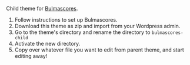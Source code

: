Child theme for [Bulmascores](https://github.com/se468/Bulmascores).

1. Follow instructions to set up Bulmascores.
1. Download this theme as zip and import from your Wordpress admin.
1. Go to the theme's directory and rename the directory to `bulmascores-child`
1. Activate the new directory.
1. Copy over whatever file you want to edit from parent theme, and start editing away!

